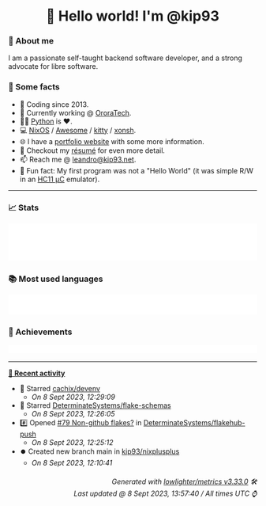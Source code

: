 <!-- README template, populated using this action:
     https://github.com/kip93/kip93/blob/main/.github/workflows/readme.yml. -->

<h1 align="center">👋 Hello world! I'm @kip93</h1> <!-- LOGIN => username -->

### 👤 About me

I am a passionate self-taught backend software developer, and a strong advocate for libre software.


### 💬 Some facts

* 📅 Coding since 2013.
* 💼 Currently working @ [OroraTech](https://ororatech.com/).
* 👨‍💻 [Python](https://github.com/search?q=user%3Akip93&l=python) is ❤️. <!-- LOGIN => username -->
* 💻 [NixOS](https://github.com/NixOS/) /
     [Awesome](https://github.com/awesomeWM/) /
     [kitty](https://github.com/kovidgoyal/kitty/) /
     [xonsh](https://github.com/xonsh/).
* 🌐 I have a [portfolio website](https://kip93.net/) with some more information.
* 📝 Checkout my [résumé](https://kip93.net/resume/) for even more detail.
* 📫 Reach me @ [leandro@kip93.net](mailto:leandro@kip93.net).
* 🎲 Fun fact: My first program was not a "Hello World" (it was simple R/W in an [HC11 µC](https://en.wikipedia.org/wiki/68HC11) emulator).


-----------------------------------------------------------------------------------------------------------------------


### 📈 Stats

![](./stats.svg)


### 📚 Most used languages <!-- by percentage, in decreasing order -->

![](./languages.svg)


### 🏅 Achievements

![](./achievements.svg)


-----------------------------------------------------------------------------------------------------------------------


**[📰 Recent activity](https://github.com/kip93)**
* 🌟 Starred [cachix/devenv](https://github.com/cachix/devenv)
  * *On 8 Sept 2023, 12:29:09*
* 🌟 Starred [DeterminateSystems/flake-schemas](https://github.com/DeterminateSystems/flake-schemas)
  * *On 8 Sept 2023, 12:26:05*
* #️⃣ Opened [#79 Non-github flakes?](https://github.com/DeterminateSystems/flakehub-push/issues/79) in [DeterminateSystems/flakehub-push](https://github.com/DeterminateSystems/flakehub-push)
  * *On 8 Sept 2023, 12:25:12*
* ⏺️ Created new branch main in [kip93/nixplusplus](https://github.com/kip93/nixplusplus)
  * *On 8 Sept 2023, 12:10:41*
 <!-- Last activity -->


<h6 align="right"><em>
    Generated with <a href="https://github.com/lowlighter/metrics/tree/latest/">lowlighter/metrics v3.33.0</a> 🛠️<br> <!-- VERSION => MAJOR.minor.patch -->
    Last updated @ 8 Sept 2023, 13:57:40 / All times UTC ⌚ <!-- meta.generated => DD/MM/YYYY, hh:mm -->
</em></h6>
